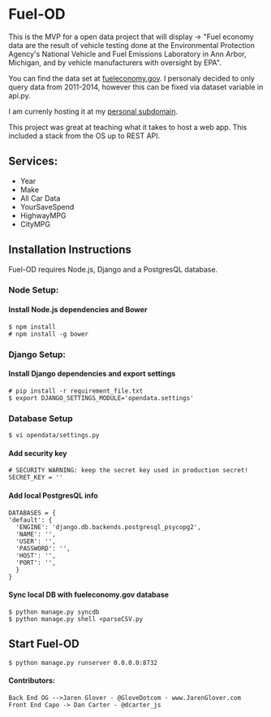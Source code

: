 Fuel-OD
==

This is the MVP for a open data project that will display -> "Fuel economy data are the result of vehicle testing done at the Environmental Protection Agency's National Vehicle and Fuel Emissions Laboratory in Ann Arbor, Michigan, and by vehicle manufacturers with oversight by EPA". 

You can find the data set at [fueleconomy.gov](http://www.fueleconomy.gov/feg/download.shtml). I personaly decided to only query data from 2011-2014, however this can be fixed via dataset variable in api.py.

I am currenly hosting it at my [personal subdomain](http://fuel.jarenglover.com). 

This project was great at teaching what it takes to host a web app. This included a stack from the OS up to REST API. 

Services:
--
 - Year
 - Make
 - All Car Data
 - YourSaveSpend
 - HighwayMPG
 - CityMPG

Installation Instructions
--
Fuel-OD requires Node.js, Django and a PostgresQL database.
### Node Setup:
#### Install Node.js dependencies and Bower
```
$ npm install
# npm install -g bower
```

### Django Setup:
#### Install Django dependencies and export settings
```
# pip install -r requirement_file.txt
$ export DJANGO_SETTINGS_MODULE='opendata.settings'
```

### Database Setup
```
$ vi opendata/settings.py
```
#### Add security key
```
# SECURITY WARNING: keep the secret key used in production secret!
SECRET_KEY = ''
```
#### Add local PostgresQL info
```
DATABASES = {
'default': {
  'ENGINE': 'django.db.backends.postgresql_psycopg2',
  'NAME': '',
  'USER': '',
  'PASSWORD': '',
  'HOST': '',
  'PORT': '',
  }
}

```

#### Sync local DB with fueleconomy.gov database
```
$ python manage.py syncdb
$ python manage.py shell <parseCSV.py
```

Start Fuel-OD
--
```
$ python manage.py runserver 0.0.0.0:8732
```

#### Contributors: 
```
Back End OG -->Jaren Glover - @GloveDotcom - www.JarenGlover.com
Front End Capo -> Dan Carter - @dcarter_js
``` 

